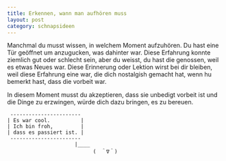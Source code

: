 ```yaml
---
title: Erkennen, wann man aufhören muss 
layout: post
category: schnapsideen 
---
```


Manchmal du musst wissen, in welchem Moment aufzuhören.
Du hast eine Tür geöffnet um anzugucken, was dahinter war. 
Diese Erfahrung konnte ziemlich gut oder schlecht sein, aber du weisst, du hast die genossen, weil es etwas Neues war. 
Diese Erinnerung oder Lektion wirst bei dir bleiben, weil diese Erfahrung eine war, die dich nostalgish gemacht hat, wenn hu bemerkt hast, dass die vorbeit war.

In diesem Moment musst du akzeptieren, dass sie unbedigt vorbeit ist und die Dinge zu erzwingen, würde dich dazu bringen, es zu bereuen.


```
 -----------------------
| Es war cool.          |
| Ich bin froh,         |
| dass es passiert ist. |
 -----------------------
                      |____
                            (　＾∇＾)
```


